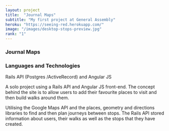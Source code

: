 ```yaml
---
layout: project
title:  "Journal Maps"
subtitle: "My first project at General Assembly"
heroku: "https://seeing-red.herokuapp.com/"
image: "/images/desktop-stops-preview.jpg"
rank: "1"
---
```

<h3>Journal Maps</h3>

<h3>Languages and Technologies</h3>

Rails API (Postgres /ActiveRecord) and Angular JS

A solo project using a Rails API and Angular JS front-end. The concept behind the site is to allow users to add their favourite places to visit and then build walks around them.

Utilising the Google Maps API and the places, geometry and directions libraries to find and then plan journeys between stops. The Rails API stored information about users, their walks as well as the stops that they have created.  
